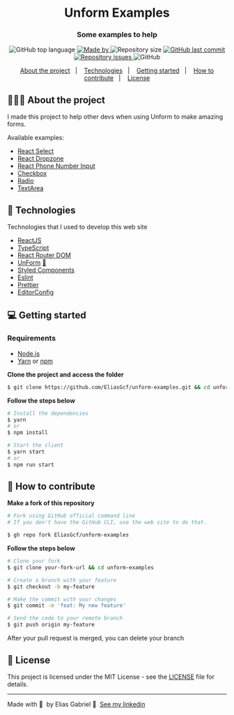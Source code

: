 <h1 align="center">Unform Examples</h1>

<h3 align="center">Some examples to help</h3>

<p align="center">
  <img alt="GitHub top language" src="https://img.shields.io/github/languages/top/EliasGcf/unform-examples?color=%236633CC">

  <a href="https://www.linkedin.com/in/eliasgcf/" target="_blank" rel="noopener noreferrer">
    <img alt="Made by" src="https://img.shields.io/badge/made%20by-elias%20gabriel-%236633CC">
  </a>

  <img alt="Repository size" src="https://img.shields.io/github/repo-size/EliasGcf/unform-examples?color=%236633CC">

  <a href="https://github.com/EliasGcf/unform-examples/commits/master">
    <img alt="GitHub last commit" src="https://img.shields.io/github/last-commit/EliasGcf/unform-examples?color=%236633CC">
  </a>

  <a href="https://github.com/EliasGcf/unform-examples/issues">
    <img alt="Repository issues" src="https://img.shields.io/github/issues/EliasGcf/unform-examples?color=%236633CC">
  </a>

  <img alt="GitHub" src="https://img.shields.io/github/license/EliasGcf/unform-examples?color=%236633CC">
</p>

<p align="center">
  <a href="#-about-the-project">About the project</a>&nbsp;&nbsp;&nbsp;|&nbsp;&nbsp;&nbsp;
  <a href="#-technologies">Technologies</a>&nbsp;&nbsp;&nbsp;|&nbsp;&nbsp;&nbsp;
  <a href="#-getting-started">Getting started</a>&nbsp;&nbsp;&nbsp;|&nbsp;&nbsp;&nbsp;
  <a href="#-how-to-contribute">How to contribute</a>&nbsp;&nbsp;&nbsp;|&nbsp;&nbsp;&nbsp;
  <a href="#-license">License</a>
</p>

## 👨🏻‍💻 About the project

I made this project to help other devs when using Unform to make amazing forms.

Available examples:

- [React Select](https://react-select.com/home)
- [React Dropzone](https://react-dropzone.js.org/)
- [React Phone Number Input](https://www.npmjs.com/package/react-phone-number-input)
- [Checkbox](https://developer.mozilla.org/en-US/docs/Web/HTML/Element/input/checkbox)
- [Radio](https://developer.mozilla.org/en-US/docs/Web/HTML/Element/input/radio)
- [TextArea](https://developer.mozilla.org/en-US/docs/Web/HTML/Element/textarea)

## 🚀 Technologies

Technologies that I used to develop this web site

- [ReactJS](https://reactjs.org/)
- [TypeScript](https://www.typescriptlang.org/)
- [React Router DOM](https://reacttraining.com/react-router/)
- [UnForm](https://unform.dev/) [💜](https://rocketseat.com.br/)
- [Styled Components](https://styled-components.com/)
- [Eslint](https://eslint.org/)
- [Prettier](https://prettier.io/)
- [EditorConfig](https://editorconfig.org/)

## 💻 Getting started

### Requirements

- [Node.js](https://nodejs.org/en/)
- [Yarn](https://classic.yarnpkg.com/) or [npm](https://www.npmjs.com/)

**Clone the project and access the folder**

```bash
$ git clone https://github.com/EliasGcf/unform-examples.git && cd unform-examples
```

**Follow the steps below**

```bash
# Install the dependencies
$ yarn
# or
$ npm install

# Start the client
$ yarn start
# or
$ npm run start
```

## 🤔 How to contribute

**Make a fork of this repository**

```bash
# Fork using GitHub official command line
# If you don't have the GitHub CLI, use the web site to do that.

$ gh repo fork EliasGcf/unform-examples
```

**Follow the steps below**

```bash
# Clone your fork
$ git clone your-fork-url && cd unform-examples

# Create a branch with your feature
$ git checkout -b my-feature

# Make the commit with your changes
$ git commit -m 'feat: My new feature'

# Send the code to your remote branch
$ git push origin my-feature
```

After your pull request is merged, you can delete your branch

## 📝 License

This project is licensed under the MIT License - see the [LICENSE](LICENSE) file for details.

---

Made with 💜 &nbsp;by Elias Gabriel 👋 &nbsp;[See my linkedin](https://www.linkedin.com/in/eliasgcf/)
